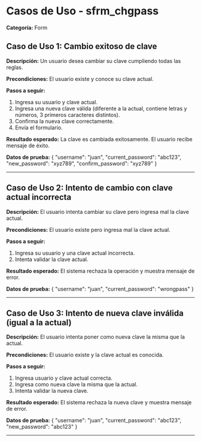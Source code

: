 # Casos de Uso - sfrm_chgpass

**Categoría:** Form

## Caso de Uso 1: Cambio exitoso de clave

**Descripción:** Un usuario desea cambiar su clave cumpliendo todas las reglas.

**Precondiciones:**
El usuario existe y conoce su clave actual.

**Pasos a seguir:**
1. Ingresa su usuario y clave actual.
2. Ingresa una nueva clave válida (diferente a la actual, contiene letras y números, 3 primeros caracteres distintos).
3. Confirma la nueva clave correctamente.
4. Envía el formulario.

**Resultado esperado:**
La clave es cambiada exitosamente. El usuario recibe mensaje de éxito.

**Datos de prueba:**
{ "username": "juan", "current_password": "abc123", "new_password": "xyz789", "confirm_password": "xyz789" }

---

## Caso de Uso 2: Intento de cambio con clave actual incorrecta

**Descripción:** El usuario intenta cambiar su clave pero ingresa mal la clave actual.

**Precondiciones:**
El usuario existe pero ingresa mal la clave actual.

**Pasos a seguir:**
1. Ingresa su usuario y una clave actual incorrecta.
2. Intenta validar la clave actual.

**Resultado esperado:**
El sistema rechaza la operación y muestra mensaje de error.

**Datos de prueba:**
{ "username": "juan", "current_password": "wrongpass" }

---

## Caso de Uso 3: Intento de nueva clave inválida (igual a la actual)

**Descripción:** El usuario intenta poner como nueva clave la misma que la actual.

**Precondiciones:**
El usuario existe y la clave actual es conocida.

**Pasos a seguir:**
1. Ingresa usuario y clave actual correcta.
2. Ingresa como nueva clave la misma que la actual.
3. Intenta validar la nueva clave.

**Resultado esperado:**
El sistema rechaza la nueva clave y muestra mensaje de error.

**Datos de prueba:**
{ "username": "juan", "current_password": "abc123", "new_password": "abc123" }

---

